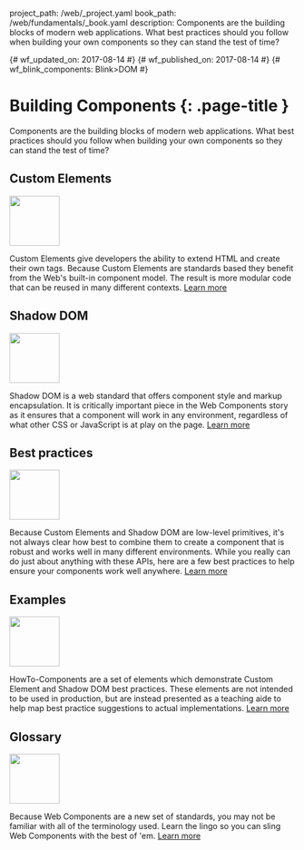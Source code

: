 project_path: /web/_project.yaml
book_path: /web/fundamentals/_book.yaml
description: Components are the building blocks of modern web applications. What best practices should you follow when building your own components so they can stand the test of time?

{# wf_updated_on: 2017-08-14 #}
{# wf_published_on: 2017-08-14 #}
{# wf_blink_components: Blink>DOM #}

# Building Components {: .page-title }

Components are the building blocks of modern web applications. What best
practices should you follow when building your own components so they can stand
the test of time?

<div class="attempt-left">
  <h2>Custom Elements</h2>
  <a href="/web/fundamentals/architecture/building-components/customelements">
    <div class="align-center">
      <img width="88" src="/web/images/md-icons/ic_code_black_24px.svg">
    </div>
  </a>
  <p>
    Custom Elements give developers the ability to extend HTML and create their
    own tags. Because Custom Elements are standards based they benefit from the
    Web's built-in component model. The result is more modular code that can be
    reused in many different contexts.
    <a href="/web/fundamentals/architecture/building-components/customelements">Learn more</a>
  </p>
</div>

<div class="attempt-right">
  <h2>Shadow DOM</h2>
  <a href="/web/fundamentals/architecture/building-components/shadowdom">
    <div class="align-center">
      <img width="88" src="/web/images/md-icons/ic_border_style_black_24px.svg">
    </div>
  </a>
  <p>
    Shadow DOM is a web standard that offers component style and markup
    encapsulation. It is critically important piece in the Web Components story
    as it ensures that a component will work in any environment, regardless of
    what other CSS or JavaScript is at play on the page.
    <a href="/web/fundamentals/architecture/building-components/shadowdom">Learn more</a>
  </p>
</div>

<div style="clear:both;"></div>

<div class="attempt-left">
  <h2>Best practices</h2>
  <a href="/web/fundamentals/architecture/building-components/best-practices">
    <div class="align-center">
      <img width="88" src="/web/images/md-icons/ic_done_black_24px.svg">
    </div>
  </a>
  <p>
    Because Custom Elements and Shadow DOM are low-level primitives, it's not
    always clear how best to combine them to create a component that is robust
    and works well in many different environments. While you really can do just
    about anything with these APIs, here are a few best practices to help ensure
    your components work well anywhere.
    <a href="/web/fundamentals/architecture/building-components/best-practices">Learn more</a>
  </p>
</div>

<div class="attempt-right">
  <h2>Examples</h2>
  <a href="/web/fundamentals/architecture/building-components/examples/">
    <div class="align-center">
      <img width="88" src="/web/images/md-icons/ic_explore_black_24px.svg">
    </div>
  </a>
  <p>
    HowTo-Components are a set of elements which demonstrate Custom Element
    and Shadow DOM best practices. These elements are not intended to be used
    in production, but are instead presented as a teaching aide to help map
    best practice suggestions to actual implementations.
    <a href="/web/fundamentals/building-components/examples/">Learn more</a>
  </p>
</div>

<div style="clear:both;"></div>

<div class="attempt-left">
  <h2>Glossary</h2>
  <a href="/web/fundamentals/architecture/building-components/glossary">
    <div class="align-center">
      <img width="88" src="/web/images/md-icons/ic_book_black_24px.svg">
    </div>
  </a>
  <p>
    Because Web Components are a new set of standards, you may not be familiar
    with all of the terminology used. Learn the lingo so you can sling
    Web Components with the best of 'em.
    <a href="/web/fundamentals/architecture/building-components/glossary">Learn more</a><br>
  </p>
</div>

